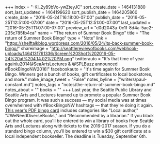 +++
index = "-KI_2y89bVo-ywZteyJC"
sort_create_date = 1464131880
sort_last_updated = 1464199620
sort_publish_date = 1464205860
create_date = "2016-05-24T16:18:00-07:00"
publish_date = "2016-05-25T12:51:00-07:00"
date = "2016-05-25T12:51:00-07:00"
last_updated = "2016-05-25T11:07:00-07:00"
preview_url = "d0d2043a-0c1f-8d4a-5ac2-235c785fb4ca"
name = "The return of Summer Book Bingo"
title = "The return of Summer Book Bingo"
type = "Note"
link = "https://shelftalkblog.wordpress.com/2016/05/24/its-back-summer-book-bingo/"
shareimage = "http://seattlereviewofbooks.com/webhook-uploads/1464131761336/Screen%20Shot%202016-05-24%20at%204.14.02%20PM.png"
twitterauto = "It's that time of year again\u2014@SeaArtsLectures & @SPLBuzz announced #BookBingoNW2016!"
facebookauto = "It's time again for Summer Book Bingo. Winners get a bunch of books, gift certificates to local bookstores, and more."
make_image_tweet = "False"
notes_byline = ["writers/paul-constant.md"]
notes_tags = "notes/the-return-of-summer-book-bingo.md"
notes_about = ""
books = ""
+++
Last year, the Seattle Public Library and Seattle Arts and Lectures teamed up to promote a popular Summer Book Bingo program. It was such a success — my social media was at times overwhelmed with #BookBingoNW hashtags — that they're doing it again. [This year's PDF bingo card](https://docs.google.com/viewer?url=https%3A%2F%2Fshelftalkblog.files.wordpress.com%2F2016%2F05%2Fbookbingo_04c.pdf) includes categories like "Local author," "#WeNeedDiverseBooks," and "Recommended by a librarian." If you black out the whole card, you'll be entered to win a library of books from Seattle Arts and Lectures along with tickets to the 2016-2017 season. If you do a standard bingo column, you'll be entered to win a $30 gift certificate at a local independent bookseller. The deadline is Tuesday, September 6th. 